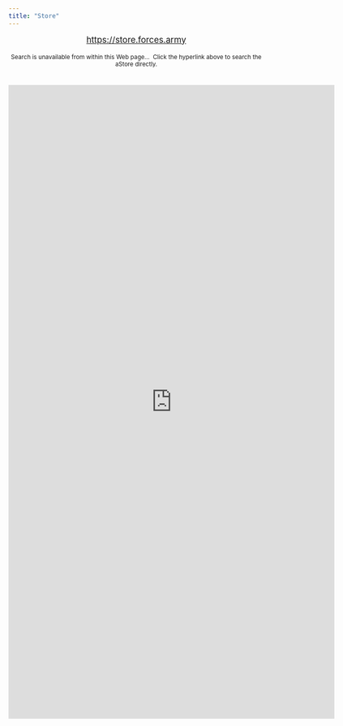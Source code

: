 ```yaml
---
title: "Store"
---
```


<div style="text-align: center;">
  <span style="font-size: larger;">
    <a href="https://store.forces.army" rel="alternate me" target="_blank" title="">https://store.forces.army</a>
  </span><br />
  &nbsp;<br />
  <span style="font-size: smaller;">
    Search is unavailable from within this Web page&hellip;&nbsp; Click the hyperlink above to search the aStore directly.
  </span><br />
  &nbsp;<br />
  &nbsp;
</div>

<iframe allowtransparency="true" height="1250" scrolling="no" src="https://astore.amazon.ca/forces-army-20" style="border: none; display: block; margin-left: auto; margin-right: auto; padding: 0; overflow: hidden;" width="643"></iframe>

<p>&nbsp;</p>
